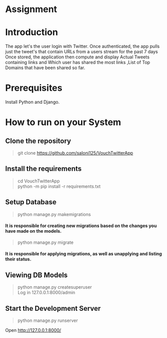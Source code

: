 # Assignment
# Introduction
The app let's the user login with Twitter.
Once authenticated, the app pulls just the tweet's that contain URLs from a users stream for the past 7 days
Once stored, the application then compute and display
Actual Tweets containing links and Which user has shared the most links
,List of Top Domains that have been shared so far.
# Prerequisites
Install Python and Django.
# How to run on your System
## Clone the repository
>git clone https://github.com/saloni125/VouchTwitterApp
## Install the requirements
> cd VouchTwitterApp <br/>
> python -m pip install -r requirements.txt
## Setup Database
> python manage.py makemigrations
#### It is responsible for creating new migrations based on the changes you have made on the models.

> python manage.py migrate
#### It is responsible for applying migrations, as well as unapplying and listing their status.

## Viewing DB Models
> python manage.py createsuperuser <br/>
> Log in 127.0.0.1:8000/admin 

## Start the Development Server
>python manage.py runserver

Open http://127.0.0.1:8000/ 

